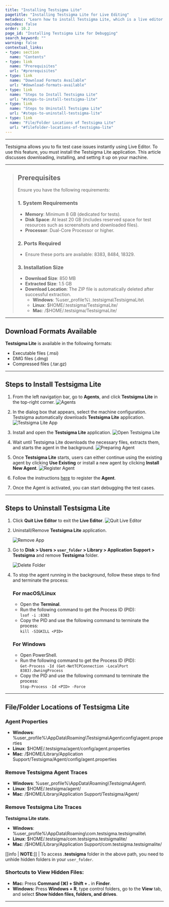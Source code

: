 ```yaml
---
title: "Installing Testsigma Lite"
pagetitle: "Installing Testsigma Lite for Live Editing"
metadesc: "Learn how to install Testsigma Lite, which is a live editor for Test Cases | Testsigma Lite gives you complete control over test case execution and debugging to modify test steps immediately"
noindex: false
order: 10.2
page_id: "Installing Testsigma Lite for Debugging"
search_keyword: ""
warning: false
contextual_links:
- type: section
  name: "Contents"
- type: link
  name: "Prerequisites"
  url: "#prerequisites"
- type: link
  name: "Download Formats Available"
  url: "#download-formats-available"
- type: link
  name: "Steps to Install Testsigma Lite"
  url: "#steps-to-install-testsigma-lite"
- type: link
  name: "Steps to Uninstall Testsigma Lite"
  url: "#steps-to-uninstall-testsigma-lite"
- type: link
  name: "File/Folder Locations of Testsigma Lite"
  url: "#filefolder-locations-of-testsigma-lite"
---
```


---

Testsigma allows you to fix test case issues instantly using Live Editor. To use this feature, you must install the Testsigma Lite application. This article discusses downloading, installing, and setting it up on your machine.

---

> ## **Prerequisites**
>
> Ensure you have the following requirements:
> 
> ### **1. System Requirements**
>    - **Memory**: Minimum 8 GB (dedicated for tests).
>    - **Disk Space**: At least 20 GB (includes reserved space for test resources such as screenshots and downloaded files).
>    - **Processor**: Dual-Core Processor or higher.
>   
> ### **2. Ports Required**
>    - Ensure these ports are available: 8383, 8484, 18329.
> 
> ### **3. Installation Size**
>    - **Download Size**: 850 MB
>    - **Extracted Size**: 1.5 GB
>    - **Download Location**: The ZIP file is automatically deleted after successful extraction. 
>        - **Windows**: %user_profile%\ .testsigma\TestsigmaLite\
>        - **Linux**: $HOME/.testsigma/TestsigmaLite/
>        - **Mac**: /$HOME/.testsigma/TestsigmaLite/

---

## **Download Formats Available**

**Testsigma Lite** is available in the following formats:
   - Executable files (.msi)
   - DMG files (.dmg)
   - Compressed files (.tar.gz)

---

## **Steps to Install Testsigma Lite**

1. From the left navigation bar, go to **Agents**, and click **Testsigma Lite** in the top-right corner.
   ![Agents](https://s3.amazonaws.com/static-docs.testsigma.com/new_images/projects/applications/Testsigma_Lite_Agents.png)

2. In the dialog box that appears, select the machine configuration. Testsigma automatically downloads **Testsigma Lite** application.
   ![Testsigma Lite App](https://s3.amazonaws.com/static-docs.testsigma.com/new_images/projects/applications/Download_Testsigma_Lite_Dropdown.png)

3. Install and open the **Testsigma Lite** application.
   ![Open Testsigma Lite](https://s3.amazonaws.com/static-docs.testsigma.com/new_images/projects/applications/Testsigma_Lite.png)

4. Wait until Testsigma Lite downloads the necessary files, extracts them, and starts the agent in the background.
   ![Preparing Agent](https://s3.amazonaws.com/static-docs.testsigma.com/new_images/projects/applications/PreparingAgent.png)

5. Once **Testsigma Lite** starts, users can either continue using the existing agent by clicking **Use Existing** or install a new agent by clicking **Install New Agent**.
   ![Register Agent](https://s3.amazonaws.com/static-docs.testsigma.com/new_images/projects/applications/Lite_Installer_Options.png)

5. Follow the instructions [here](https://testsigma.com/docs/agent/setup-on-windows-mac-linux/#register-the-testsigma-agent) to register the **Agent**.

6. Once the Agent is activated, you can start debugging the test cases.

---

## **Steps to Uninstall Testsigma Lite**

1. Click **Quit Live Editor** to exit the **Live Editor**.
   ![Quit Live Editor](https://s3.amazonaws.com/static-docs.testsigma.com/new_images/projects/applications/Quit_Live_Editor.png)
   
2. Uninstall/Remove **Testsigma Lite** application.
   
   ![Remove App](https://s3.amazonaws.com/static-docs.testsigma.com/new_images/projects/applications/Remove_Testsigma_Lite.png)

3. Go to **Disk > Users > `user_folder` > Library > Application Support > Testsigma** and remove **Testsigma** folder.
   
   ![Delete Folder](https://s3.amazonaws.com/static-docs.testsigma.com/new_images/projects/applications/Remove_Testsigma_Folder.png)

4. To stop the agent running in the background, follow these steps to find and terminate the process:


   ### **For macOS/Linux**
      - Open the **Terminal**.
      - Run the following command to get the Process ID (PID): <br>
        `lsof -i :8383`
      - Copy the PID and use the following command to terminate the process:<br>
        `kill -SIGKILL <PID>`


   ### **For Windows**
      - Open PowerShell.
      - Run the following command to get the Process ID (PID):<br>
        `Get-Process -Id (Get-NetTCPConnection -LocalPort 8383).OwningProcess`
      - Copy the PID and use the following command to terminate the process:<br>
        `Stop-Process -Id <PID> -Force`


---

## **File/Folder Locations of Testsigma Lite**


### **Agent Properties**
   - **Windows**: %user_profile%\AppData\Roaming\Testsigma\Agent\config\agent.properties
   - **Linux**: $HOME/.testsigma/agent/config/agent.properties
   - **Mac**: /$HOME/Library/Application Support/Testsigma/Agent/config/agent.properties


### **Remove Testsigma Agent Traces**

   - **Windows**: %user_profile%\AppData\Roaming\Testsigma\Agent\
   - **Linux**: $HOME/.testsigma/agent/
   - **Mac**: /$HOME/Library/Application Support/Testsigma/Agent/

### **Remove Testsigma Lite Traces**

**Testsigma Lite state.**
   - **Windows**: %user_profile%\AppData\Roaming\com.testsigma.testsigmalite\
   - **Linux**: $HOME/.testsigma/com.testsigma.testsigmalite/
   - **Mac**: /$HOME/Library/Application Support/com.testsigma.testsigmalite/

[[info | **NOTE**:]]
| To access **.testsigma** folder in the above path, you need to unhide hidden folders in your `user_folder`.

### **Shortcuts to View Hidden Files:**
   - **Mac:** Press **Command (⌘) + Shift + .** in **Finder**. <br>
   - **Windows:** Press **Windows + R**, type control folders, go to the **View** tab, and select **Show hidden files, folders, and drives**.

---